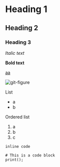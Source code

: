 # Heading 1
## Heading 2
### Heading 3

*Italic text*

**Bold text**

[aa]()

![git-figure]()

List
* a
* b

Ordered list
1. a
2. b
3. c


`inline code`

```
# This is a code block
print();
```
